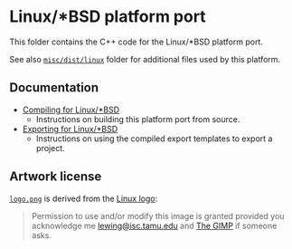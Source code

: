 # Linux/*BSD platform port

This folder contains the C++ code for the Linux/*BSD platform port.

See also [`misc/dist/linux`](/misc/dist/linux) folder for additional files
used by this platform.

## Documentation

- [Compiling for Linux/*BSD](https://docs.Redotengine.org/en/latest/contributing/development/compiling/compiling_for_linuxbsd.html)
  - Instructions on building this platform port from source.
- [Exporting for Linux/*BSD](https://docs.Redotengine.org/en/latest/tutorials/export/exporting_for_linux.html)
  - Instructions on using the compiled export templates to export a project.

## Artwork license

[`logo.png`](logo.png) is derived from the [Linux logo](https://isc.tamu.edu/~lewing/linux/):

> Permission to use and/or modify this image is granted provided you acknowledge me
> <lewing@isc.tamu.edu> and [The GIMP](https://isc.tamu.edu/~lewing/gimp/)
> if someone asks.
